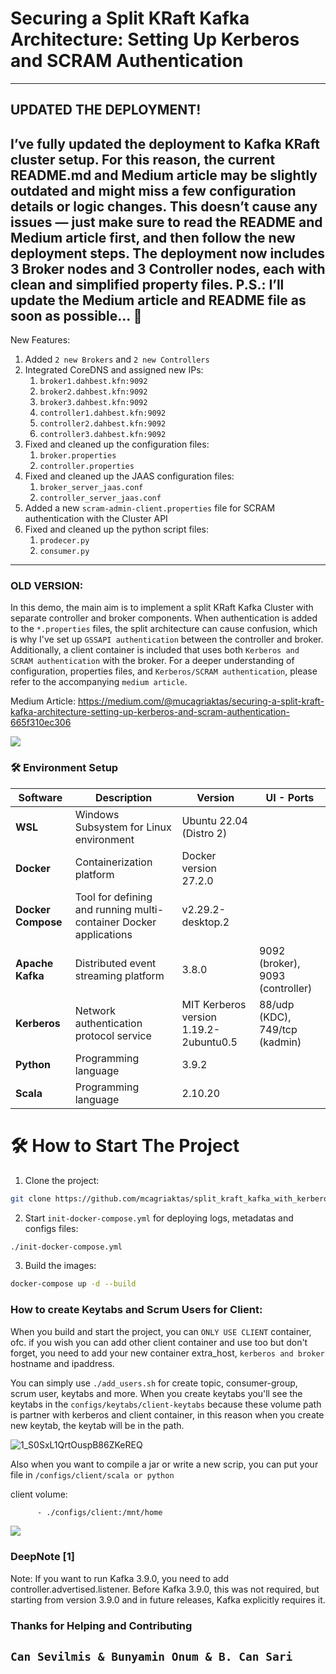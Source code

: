 # Securing a Split KRaft Kafka Architecture: Setting Up Kerberos and SCRAM Authentication

--- 

## UPDATED THE DEPLOYMENT!
I’ve fully updated the deployment to Kafka KRaft cluster setup.
For this reason, the current README.md and Medium article may be slightly outdated and might miss a few configuration details or logic changes.
This doesn’t cause any issues — just make sure to read the README and Medium article first, and then follow the new deployment steps. The deployment now includes 3 Broker nodes and 3 Controller nodes, each with clean and simplified property files.
P.S.: I’ll update the Medium article and README file as soon as possible... 🙂
---

New Features:
1. Added `2 new Brokers` and `2 new Controllers`
2. Integrated CoreDNS and assigned new IPs:
      1. `broker1.dahbest.kfn:9092`
      2. `broker2.dahbest.kfn:9092`
      3. `broker3.dahbest.kfn:9092`
      4. `controller1.dahbest.kfn:9092`
      5. `controller2.dahbest.kfn:9092`
      6. `controller3.dahbest.kfn:9092`
3. Fixed and cleaned up the configuration files:
      1. `broker.properties`
      2. `controller.properties`
4. Fixed and cleaned up the JAAS configuration files:
      1. `broker_server_jaas.conf`
      2. `controller_server_jaas.conf`
5. Added a new `scram-admin-client.properties` file for SCRAM authentication with the Cluster API
6. Fixed and cleaned up the python script files:
      1. `prodecer.py`
      2. `consumer.py`

---

### OLD VERSION:
In this demo, the main aim is to implement a split KRaft Kafka Cluster with separate controller and broker components. When authentication is added to the `*.properties` files, the split architecture can cause confusion, which is why I've set up `GSSAPI authentication` between the controller and broker. Additionally, a client container is included that uses both `Kerberos and SCRAM authentication` with the broker. For a deeper understanding of configuration, properties files, and `Kerberos/SCRAM authentication`, please refer to the accompanying `medium article`.

Medium Article: https://medium.com/@mucagriaktas/securing-a-split-kraft-kafka-architecture-setting-up-kerberos-and-scram-authentication-665f310ec306

![](screenshoots/split-kafka.png)

### 🛠️ Environment Setup
| Software          | Description                                    | Version                             | UI - Ports      |
|-------------------|------------------------------------------------|-------------------------------------|------------|
| **WSL**           | Windows Subsystem for Linux environment        | Ubuntu 22.04 (Distro 2)             |            |
| **Docker**        | Containerization platform                      | Docker version 27.2.0               |            |
| **Docker Compose**| Tool for defining and running multi-container Docker applications | v2.29.2-desktop.2 |            |
| **Apache Kafka**  | Distributed event streaming platform           | 3.8.0                               | 9092 (broker), 9093 (controller) |
| **Kerberos**      | Network authentication protocol service        | MIT Kerberos version 1.19.2-2ubuntu0.5 | 88/udp (KDC), 749/tcp (kadmin) |
| **Python**        | Programming language                           | 3.9.2                               |            |
| **Scala**         | Programming language                           | 2.10.20                             |            |

# 🛠️ How to Start The Project
1. Clone the project:
```bash
git clone https://github.com/mcagriaktas/split_kraft_kafka_with_kerberos_scram.git
```

2. Start `init-docker-compose.yml` for deploying logs, metadatas and configs files:
```bash
./init-docker-compose.yml
```

3. Build the images:
```bash
docker-compose up -d --build
```

### How to create Keytabs and Scrum Users for Client:
When you build and start the project, you can `ONLY USE CLIENT` container, ofc. if you wish you can add other client container and use too but don't forget, you need to add your new container extra_host, `kerberos and broker` hostname and ipaddress.

You can simply use `./add_users.sh` for create topic, consumer-group, scrum user, keytabs and more. When you create keytabs you'll see the keytabs in the `configs/keytabs/client-keytabs` because these volume path is partner with kerberos and client container, in this reason when you create new keytab, the keytab will be in the path. 

![1_S0SxL1QrtOuspB86ZKeREQ](https://github.com/user-attachments/assets/a0a63a7e-e1ec-4384-a843-10e9413dce53)

Also when you want to compile a jar or write a new scrip, you can put your file in `/configs/client/scala or python`

client volume:
```bash
      - ./configs/client:/mnt/home
```

![](screenshoots/split-volume.png)

### DeepNote [1]
Note: If you want to run Kafka 3.9.0, you need to add controller.advertised.listener. Before Kafka 3.9.0, this was not required, but starting from version 3.9.0 and in future releases, Kafka explicitly requires it.

### Thanks for Helping and Contributing
## `Can Sevilmis & Bunyamin Onum & B. Can Sari`
